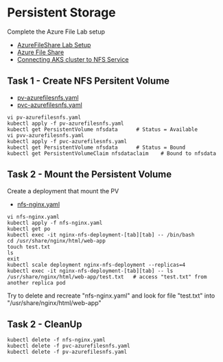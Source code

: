 # Persistent Storage

Complete the Azure File Lab setup

- [AzureFileShare Lab Setup](https://github.com/YeffaDev/learn-kubernetes-brownbag/blob/master/lab/setup/05.AzureFileShareSetup.md)
- [Azure File Share](https://learn.microsoft.com/en-us/azure/storage/files/storage-files-quick-create-use-linux)
- [Connecting AKS cluster to NFS Service](https://learn.microsoft.com/en-us/azure/aks/azure-nfs-volume)

## Task 1 - Create NFS Persitent Volume

- [pv-azurefilesnfs.yaml](https://github.com/YeffaDev/learn-kubernetes-brownbag/blob/master/lab/yaml/08/pv-azurefilesnfs.yaml)
- [pvc-azurefilesnfs.yaml](https://github.com/YeffaDev/learn-kubernetes-brownbag/blob/master/lab/yaml/08/pvc-azurefilesnfs.yaml)

```
vi pv-azurefilesnfs.yaml
kubectl apply -f pv-azurefilesnfs.yaml
kubectl get PersistentVolume nfsdata      # Status = Available
vi pvv-azurefilesnfs.yaml
kubectl apply -f pvc-azurefilesnfs.yaml
kubectl get PersistentVolume nfsdata      # Status = Bound
kubectl get PersistentVolumeClaim nfsdataclaim    # Bound to nfsdata
```

## Task 2 - Mount the Persistent Volume

Create a deployment that mount the PV

- [nfs-nginx.yaml](https://github.com/YeffaDev/learn-kubernetes-brownbag/edit/master/lab/yaml/08/nfs-nginx.yaml)

```
vi nfs-nginx.yaml
kubectl apply -f nfs-nginx.yaml
kubectl get po
kubectl exec -it nginx-nfs-deployment-[tab][tab] -- /bin/bash
cd /usr/share/nginx/html/web-app
touch test.txt
ls
exit
kubectl scale deployment nginx-nfs-deployment --replicas=4
kubectl exec -it nginx-nfs-deployment-[tab][tab] -- ls /usr/share/nginx/html/web-app/test.txt   # access "test.txt" from another replica pod
```

Try to delete and recreate "nfs-nginx.yaml" and look for file "test.txt" into "/usr/share/nginx/html/web-app"

## Task 2 - CleanUp

```
kubectl delete -f nfs-nginx.yaml
kubectl delete -f pvc-azurefilesnfs.yaml
kubectl delete -f pv-azurefilesnfs.yaml

```
